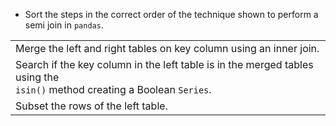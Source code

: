 - Sort the steps in the correct order of the technique shown to perform a semi join in `pandas`.

|                                                                                                                              |
| ---------------------------------------------------------------------------------------------------------------------------- |
| Merge the left and right tables on key column using an inner join.                                                           |
| Search if the key column in the left table is in the merged tables using the<br>`isin()` method creating a Boolean `Series`. |
| Subset the rows of the left table.                                                                                           |

